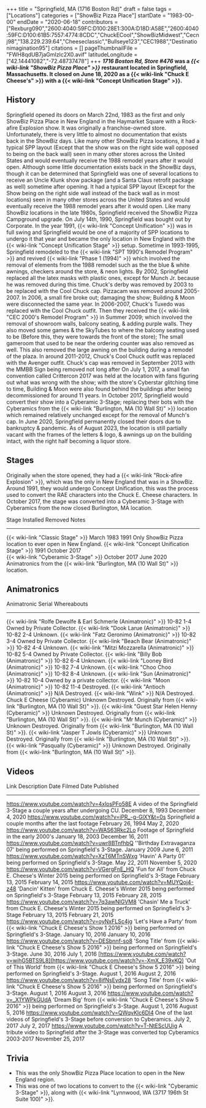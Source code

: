 +++
title = "Springfield, MA (1716 Boston Rd)"
draft = false
tags = ["Locations"]
categories = ["ShowBiz Pizza Place"]
startDate = "1983-00-00"
endDate = "2020-06-18"
contributors = ["Rexburg090","2600:4040:59FC:D100:28E1:300A:D18D:A58E","2600:4040:59FC:D100:61B5:7557:4774:8CDC","ChuckECool","ShowBizMidwest","Cecnj98","138.229.239.64","Cheeseclassic","Bullseye123","CEC1988","Destinationimagination95"]
citations = []
pageThumbnailFile = "FWH8qdUB7jaGmIzlc2X0.avif"
latitudeLongitude = ["42.14441082","-72.48737478"]
+++
***1716 Boston Rd, Store #476* was a *{{< wiki-link "ShowBiz Pizza Place" >}}* restaurant located in Springfield, Massachusetts. It closed on June 18, 2020 as a {{< wiki-link "Chuck E Cheese's" >}} with a {{< wiki-link "Concept Unification Stage" >}}.**

## History

Springfield opened its doors on March 22nd, 1983 as the first and only ShowBiz Pizza Place in New England in the Haymarket Square with a Rock-afire Explosion show. It was originally a franchise-owned store. Unfortunately, there is very little to almost no documentation that exists back in the ShowBiz days. Like many other ShowBiz Pizza locations, it had a typical SPP layout (Except that the show was on the right side wall opposed to being on the back wall) seen in many other stores across the United States and would eventually receive the 1988 remodel years after it would open. Although some little documentation exists back in the ShowBiz days, though it can be determined that Springfield was one of several locations to receive an Uncle Klunk show package (and a Santa Claus retrofit package as well) sometime after opening. It had a typical SPP layout (Except for the Show being on the right side wall instead of the back wall as in most locations) seen in many other stores across the United States and would eventually receive the 1988 remodel years after it would open. Like many ShowBiz locations in the late 1980s, Springfield received the ShowBiz Pizza Campground upgrade. On July 14th, 1990, Springfield was bought out by Corporate.
In the year 1991, {{< wiki-link "Concept Unification" >}} was in full swing and Springfield would be one of a majority of SPP locations to undergo it that year and became the only location in New England with the {{< wiki-link "Concept Unification Stage" >}} setup. Sometime in 1993-1995, Springfield remodeled to the {{< wiki-link "SPT 1990's Remodel Program" >}} and revived {{< wiki-link "Phase 1 (1994)" >}} which involved the removal of elements from the 1988 remodel such as the the blue & white awnings, checkers around the store, & neon lights.
By 2002, Springfield replaced all the latex masks with plastic ones, except for Munch Jr. because he was removed during this time. Chuck's derby was removed by 2003 to be replaced with the Cool Chuck cap. Pizzacam was removed around 2005-2007. In 2006, a small fire broke out; damaging the show; Building & Moon were disconnected the same year. In 2006-2007, Chuck's Tuxedo was replaced with the Cool Chuck outfit. Then they received the {{< wiki-link "CEC 2000's Remodel Program" >}} in Summer 2009; which involved the removal of showroom walls, balcony seating, & adding purple walls. They also moved some games & the SkyTubes to where the balcony seating used to be (Before this, they were towards the front of the store); The small gameroom that used to be near the ordering counter was also removed as well. This also removed the large awning on the building during a remodel of the plaza. In around 2011-2012, Chuck's Cool Chuck outfit was replaced with the Avenger outfit. Chuck's cap was removed in September 2013 with the MMBB Sign being removed not long after On July 1, 2017, a small fan convention called Crittercon 2017 was held at the location with fans figuring out what was wrong with the show; with the store's Cyberstar glitching time to time, Building & Moon were also found behind the buildings after being decommissioned for around 11 years. In October 2017, Springfield would convert their show into a Cyberamic 3-Stage; replacing their bots with the Cyberamics from the {{< wiki-link "Burlington, MA (10 Wall St)" >}} location which remained relatively unchanged except for the removal of Munch's cap. In June 2020, Springfield permanently closed their doors due to bankruptcy & pandemic.
As of August 2023, the location is still partially vacant with the frames of the letters & logo, & awnings up on the building intact, with the right half becoming a liquor store.

## Stages

Originally when the store opened, they had a {{< wiki-link "Rock-afire Explosion" >}}, which was the only in New England that was in a ShowBiz. Around 1991, they would undergo Concept Unification, this was the process used to convert the RAE characters into the Chuck E. Cheese characters. In October 2017, the stage was converted into a Cyberamic 3-Stage with Cyberamics from the now closed Burlington, MA location.

  Stage                                               Installed      Removed        Notes
  --------------------------------------------------- -------------- -------------- -------------------------------------------------------------------------------------
  {{< wiki-link "Classic Stage" >}}               March 1983     1991           Only ShowBiz Pizza location to ever open in New England.
  {{< wiki-link "Concept Unification Stage" >}}   1991           October 2017   
  {{< wiki-link "Cyberamic 3-Stage" >}}           October 2017   June 2020      Animatronics from the {{< wiki-link "Burlington, MA (10 Wall St)" >}} location.

## Animatronics

  Animatronic                                                           Serial       Whereabouts
  --------------------------------------------------------------------- ------------ ---------------------------------------------------------------------------------
  {{< wiki-link "Rolfe Dewolfe & Earl Schmerle (Animatronic)" >}}   10-82 1-4    Owned by Private Collector.
  {{< wiki-link "Dook Larue (Animatronic)" >}}                      10-82 2-4    Unknown.
  {{< wiki-link "Fatz Geronimo (Animatronic)" >}}                   10-82 3-4    Owned by Private Collector.
  {{< wiki-link "Beach Bear (Animatronic)" >}}                      10-82 4-4    Unknown.
  {{< wiki-link "Mitzi Mozzarella (Animatronic)" >}}                10-82 5-4    Owned by Private Collector.
  {{< wiki-link "Billy Bob (Animatronic)" >}}                       10-82 6-4    Unknown.
  {{< wiki-link "Looney Bird (Animatronic)" >}}                     10-82 7-4    Unknown.
  {{< wiki-link "Choo Choo (Animatronic)" >}}                       10-82 8-4    Unknown.
  {{< wiki-link "Sun (Animatronic)" >}}                             10-82 10-4   Owned by a private collector.
  {{< wiki-link "Moon (Animatronic)" >}}                            10-82 11-4   Destroyed.
  {{< wiki-link "Antioch (Animatronic)" >}}                         N/A          Destroyed.
  {{< wiki-link "Wink" >}}                                          N/A          Destroyed.
  Chuck E Cheese (Cyberamic)                                            Unknown      Destroyed. Originally from {{< wiki-link "Burlington, MA (10 Wall St)" >}}.
  {{< wiki-link "Guest Star Helen Henny (Cyberamic)" >}}            Unknown      Destroyed. Originally from {{< wiki-link "Burlington, MA (10 Wall St)" >}}.
  {{< wiki-link "Mr Munch (Cyberamic)" >}}                          Unknown      Destroyed. Originally from {{< wiki-link "Burlington, MA (10 Wall St)" >}}.
  {{< wiki-link "Jasper T Jowls (Cyberamic)" >}}                    Unknown      Destroyed. Originally from {{< wiki-link "Burlington, MA (10 Wall St)" >}}.
  {{< wiki-link "Pasqually (Cyberamic)" >}}                         Unknown      Destroyed. Originally from {{< wiki-link "Burlington, MA (10 Wall St)" >}}.

## Videos

  Link                                                                                         Description                                                                                                                     Date Filmed         Date Published
  -------------------------------------------------------------------------------------------- ------------------------------------------------------------------------------------------------------------------------------- ------------------- -------------------
  https://www.youtube.com/watch?v=4xlosPFo58E                                                  A video of the Springfield 3-Stage a couple years after undergoing CU.                                                          December 8, 1993    December 4, 2020
  https://www.youtube.com/watch?v=iPR_-g-GlXY&t=0s                                            Springfield a couple months after the last footage                                                                              February 26, 1994   May 2, 2020
  https://www.youtube.com/watch?v=WAS63Rkc2Lo                                                  Footage of Springfield in the early 2000's                                                                                     January 18, 2003    December 16, 2011
  https://www.youtube.com/watch?v=uwr8BTnfhbQ                                                  ''Birthday Extravaganza 07' being performed on Springfield's 3-Stage.                                                       January 2009        June 6, 2011
  https://www.youtube.com/watch?v=XzT6MTnSWxg                                                  'Havin' A Party 01' being performed on Springfield's 3-Stage.                                                               May 22, 2011        November 5, 2020
  https://www.youtube.com/watch?v=VGergFnE_HQ                                                  'Fun for All' from Chuck E. Cheese's Winter 2015 being performed on Springfield's 3-Stage                                   February 13, 2015   February 14, 2015
  https://www.youtube.com/watch?v=MUYQoj4-z48                                                  'Dancin' Kitten' from Chuck E. Cheese's Winter 2015 being performed on Springfield's 3-Stage                               February 13, 2015   February 28, 2015
  https://www.youtube.com/watch?v=7q3awNIGVM8                                                  'Chasin' Me a Truck' from Chuck E. Cheese's Winter 2015 being performed on Springfield's 3-Stage                           February 13, 2015   February 21, 2015
  https://www.youtube.com/watch?v=oyNxFLSc4jg                                                  'Let's Have a Party' from {{< wiki-link "Chuck E Cheese's Show 1 2016" >}} being performed on Springfield's 3-Stage.   January 10, 2016    January 10, 2016
  https://www.youtube.com/watch?v=DESbnnf-so8                                                  'Song Title' from {{< wiki-link "Chuck E Cheese's Show 5 2016" >}} being performed on Springfield's 3-Stage.            June 30, 2016       July 1, 2016
  [https://www.youtube.com/watch?v=wihG5BTS9L8](https://www.youtube.com/watch?v=-XmX_E39xKQ)   'Out of This World' from {{< wiki-link "Chuck E Cheese's Show 5 2016" >}} being performed on Springfield's 3-Stage.     August 1, 2016      August 2, 2016
  https://www.youtube.com/watch?v=8ifNsEydx28                                                  'Song Title' from {{< wiki-link "Chuck E Cheese's Show 5 2016" >}} being performed on Springfield's 3-Stage.            August 1, 2016      August 3, 2016
  https://www.youtube.com/watch?v=_X1YWPkGUdA                                                 'Dream Big' from {{< wiki-link "Chuck E Cheese's Show 5 2016" >}} being performed on Springfield's 3-Stage.             August 1, 2016      August 5, 2016
  https://www.youtube.com/watch?v=QWqvKlc6Dl4                                                  One of the last videos of Springfield's 3-Stage before conversion to Cyberamics.                                               July 2, 2017        July 2, 2017
  https://www.youtube.com/watch?v=T-NtEScUUig                                                  A tribute video to Springfield after the 3-Stage was converted top Cyberamics                                                   2003-2017           November 25, 2017

## Trivia

- This was the only ShowBiz Pizza Place location to open in the New England region.
- This was one of two locations to convert to the {{< wiki-link "Cyberamic 3-Stage" >}}, along with {{< wiki-link "Lynnwood, WA (3717 196th St Suite 100)" >}}.
